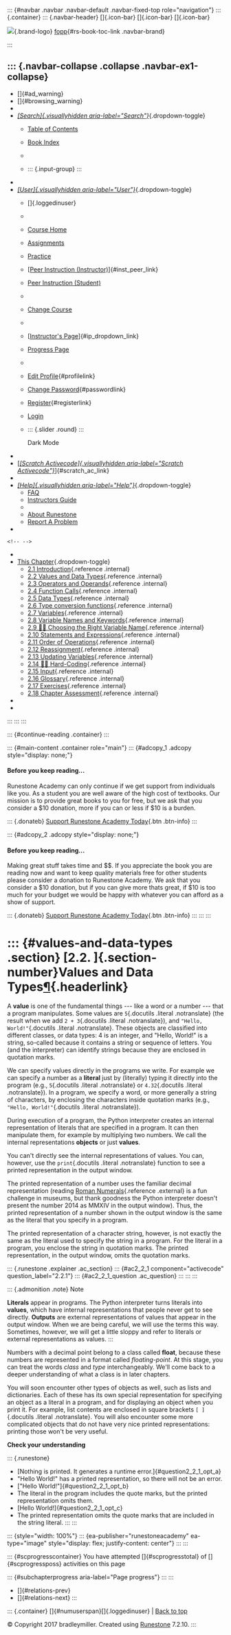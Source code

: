 ::: {#navbar .navbar .navbar-default .navbar-fixed-top role="navigation"}
::: {.container}
::: {.navbar-header}
[]{.icon-bar} []{.icon-bar} []{.icon-bar}

<div>

[![](../_static/img/RAIcon.png)](/runestone/default/user/login){.brand-logo}
[fopp](../index.html){#rs-book-toc-link .navbar-brand}

</div>
:::

::: {.navbar-collapse .collapse .navbar-ex1-collapse}
-   
-   []{#ad_warning}
-   []{#browsing_warning}
-   
-   [*[Search]{.visuallyhidden
    aria-label="Search"}*](#){.dropdown-toggle}
    -   [Table of Contents](../index.html)

    -   [Book Index](../genindex.html)

    -   

    -   ::: {.input-group}
        :::
-   
-   [*[User]{.visuallyhidden aria-label="User"}*](#){.dropdown-toggle}
    -   []{.loggedinuser}

    -   

    -   [Course Home](/ns/course/index)

    -   [Assignments](/assignment/student/chooseAssignment)

    -   [Practice](/runestone/assignments/practice)

    -   [[Peer Instruction
        (Instructor)](/runestone/peer/instructor.html)]{#inst_peer_link}

    -   [Peer Instruction (Student)](/runestone/peer/student.html)

    -   

    -   [Change Course](/runestone/default/courses)

    -   

    -   [[Instructor\'s
        Page](/runestone/admin/index)]{#ip_dropdown_link}

    -   [Progress Page](/runestone/dashboard/studentreport)

    -   

    -   [Edit Profile](/runestone/default/user/profile){#profilelink}

    -   [Change
        Password](/runestone/default/user/change_password){#passwordlink}

    -   [Register](/runestone/default/user/register){#registerlink}

    -   [Login](#)

    -   ::: {.slider .round}
        :::

        Dark Mode
-   
-   [[*[Scratch Activecode]{.visuallyhidden
    aria-label="Scratch Activecode"}*](javascript:runestoneComponents.popupScratchAC())]{#scratch_ac_link}
-   
-   [*[Help]{.visuallyhidden aria-label="Help"}*](#){.dropdown-toggle}
    -   [FAQ](http://runestoneinteractive.org/pages/faq.html)
    -   [Instructors Guide](https://guide.runestone.academy)
    -   
    -   [About Runestone](http://runestoneinteractive.org)
    -   [Report A
        Problem](/runestone/default/reportabug?course=fopp&page=Values)
-   

```{=html}
<!-- -->
```
-   
-   [This Chapter](../index.html){.dropdown-toggle}
    -   [2.1
        Introduction](intro-VariablesExpressionsandStatements.html){.reference
        .internal}
    -   [2.2 Values and Data Types](Values.html){.reference .internal}
    -   [2.3 Operators and Operands](Operators.html){.reference
        .internal}
    -   [2.4 Function Calls](FunctionCalls.html){.reference .internal}
    -   [2.5 Data Types](DataTypes.html){.reference .internal}
    -   [2.6 Type conversion
        functions](ConvertTypeFunctions.html){.reference .internal}
    -   [2.7 Variables](Variables.html){.reference .internal}
    -   [2.8 Variable Names and
        Keywords](VariableNamesandKeywords.html){.reference .internal}
    -   [2.9 👩‍💻 Choosing the Right Variable
        Name](WPChoosingtheRightVariableName.html){.reference .internal}
    -   [2.10 Statements and
        Expressions](StatementsandExpressions.html){.reference
        .internal}
    -   [2.11 Order of Operations](OrderofOperations.html){.reference
        .internal}
    -   [2.12 Reassignment](Reassignment.html){.reference .internal}
    -   [2.13 Updating Variables](UpdatingVariables.html){.reference
        .internal}
    -   [2.14 👩‍💻 Hard-Coding](HardCoding.html){.reference .internal}
    -   [2.15 Input](Input.html){.reference .internal}
    -   [2.16 Glossary](Glossary.html){.reference .internal}
    -   [2.17 Exercises](Exercises.html){.reference .internal}
    -   [2.18 Chapter Assessment](week1a2.html){.reference .internal}
-   
-   
:::
:::
:::

::: {#continue-reading .container}
:::

::: {#main-content .container role="main"}
::: {#adcopy_1 .adcopy style="display: none;"}
#### Before you keep reading\...

Runestone Academy can only continue if we get support from individuals
like you. As a student you are well aware of the high cost of textbooks.
Our mission is to provide great books to you for free, but we ask that
you consider a \$10 donation, more if you can or less if \$10 is a
burden.

::: {.donateb}
[Support Runestone Academy Today](/runestone/default/donate?ad=1){.btn
.btn-info}
:::

::: {#adcopy_2 .adcopy style="display: none;"}
#### Before you keep reading\...

Making great stuff takes time and \$\$. If you appreciate the book you
are reading now and want to keep quality materials free for other
students please consider a donation to Runestone Academy. We ask that
you consider a \$10 donation, but if you can give more thats great, if
\$10 is too much for your budget we would be happy with whatever you can
afford as a show of support.

::: {.donateb}
[Support Runestone Academy Today](/runestone/default/donate?ad=2){.btn
.btn-info}
:::
:::
:::

::: {#values-and-data-types .section}
[2.2. ]{.section-number}Values and Data Types[¶](#values-and-data-types "Permalink to this heading"){.headerlink}
=================================================================================================================

A **value** is one of the fundamental things --- like a word or a number
--- that a program manipulates. Some values are `5`{.docutils .literal
.notranslate} (the result when we add `2 + 3`{.docutils .literal
.notranslate}), and `"Hello, World!"`{.docutils .literal .notranslate}.
These objects are classified into different classes, or data types: 4 is
an integer, and "Hello, World!" is a string, so-called because it
contains a string or sequence of letters. You (and the interpreter) can
identify strings because they are enclosed in quotation marks.

We can specify values directly in the programs we write. For example we
can specify a number as a **literal** just by (literally) typing it
directly into the program (e.g., `5`{.docutils .literal .notranslate} or
`4.32`{.docutils .literal .notranslate}). In a program, we specify a
word, or more generally a string of characters, by enclosing the
characters inside quotation marks (e.g., `"Hello, World!"`{.docutils
.literal .notranslate}).

During execution of a program, the Python interpreter creates an
internal representation of literals that are specified in a program. It
can then manipulate them, for example by multiplying two numbers. We
call the internal representations **objects** or just **values**.

You can't directly see the internal representations of values. You can,
however, use the `print`{.docutils .literal .notranslate} function to
see a printed representation in the output window.

The printed representation of a number uses the familiar decimal
representation (reading [Roman
Numerals](http://en.wikipedia.org/wiki/Roman_numerals){.reference
.external} is a fun challenge in museums, but thank goodness the Python
interpreter doesn't present the number 2014 as MMXIV in the output
window). Thus, the printed representation of a number shown in the
output window is the same as the literal that you specify in a program.

The printed representation of a character string, however, is not
exactly the same as the literal used to specify the string in a program.
For the literal in a program, you enclose the string in quotation marks.
The printed representation, in the output window, omits the quotation
marks.

::: {.runestone .explainer .ac_section}
::: {#ac2_2_1 component="activecode" question_label="2.2.1"}
::: {#ac2_2_1_question .ac_question}
:::
:::
:::

::: {.admonition .note}
Note

**Literals** appear in programs. The Python interpreter turns literals
into **values**, which have internal representations that people never
get to see directly. **Outputs** are external representations of values
that appear in the output window. When we are being careful, we will use
the terms this way. Sometimes, however, we will get a little sloppy and
refer to literals or external representations as values.
:::

Numbers with a decimal point belong to a class called **float**, because
these numbers are represented in a format called *floating-point*. At
this stage, you can treat the words *class* and *type* interchangeably.
We'll come back to a deeper understanding of what a class is in later
chapters.

You will soon encounter other types of objects as well, such as lists
and dictionaries. Each of these has its own special representation for
specifying an object as a literal in a program, and for displaying an
object when you print it. For example, list contents are enclosed in
square brackets `[ ]`{.docutils .literal .notranslate}. You will also
encounter some more complicated objects that do not have very nice
printed representations: printing those won't be very useful.

**Check your understanding**

::: {.runestone}
-   [Nothing is printed. It generates a runtime
    error.]{#question2_2_1_opt_a}
-   \"Hello World!\" has a printed representation, so there will not be
    an error.
-   [\"Hello World!\"]{#question2_2_1_opt_b}
-   The literal in the program includes the quote marks, but the printed
    representation omits them.
-   [Hello World!]{#question2_2_1_opt_c}
-   The printed representation omits the quote marks that are included
    in the string literal.
:::
:::

::: {style="width: 100%"}
::: {ea-publisher="runestoneacademy" ea-type="image" style="display: flex; justify-content: center"}
:::
:::

::: {#scprogresscontainer}
You have attempted []{#scprogresstotal} of []{#scprogressposs}
activities on this page

::: {#subchapterprogress aria-label="Page progress"}
:::
:::

-   [[](intro-VariablesExpressionsandStatements.html)]{#relations-prev}
-   [[](Operators.html)]{#relations-next}
:::

::: {.container}
[]{#numuserspan}[]{.loggedinuser} \| [Back to top](#)

© Copyright 2017 bradleymiller. Created using
[Runestone](http://runestoneinteractive.org/) 7.2.10.
:::

